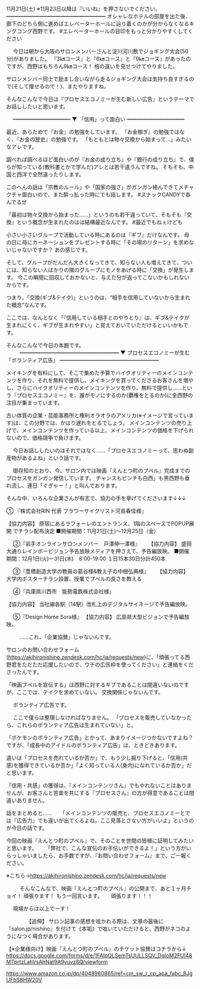 11月21日(土) ※11月23日以降は『いいね』を押さないでください。
━━━━━━━━━━━━━━━━━━━
オシャレなホテルの部屋を出た後、廊下のどちら側に進めばエレベーターホールに辿り着くのかが分からなくなるキングコング西野です。
#エレベーターホールの目印をもっと分かりやすくしてください

　
今日は朝から大阪のサロンメンバーさんと淀川河川敷でジョギング大会(50分)がありました。
『3㎞コース』と『6㎞コース』と『9㎞コース』があったのですが、西野はもちろん9㎞コース！
格の違いを見せつけてやりました。

サロンメンバー同士で励まし合いながら走るジョギング大会は気持ち良すぎるので(そして痩せるので！)、またやりますね。

そんなこんなで今日は『プロセスエコノミーが生む新しい広告』というテーマでお話ししたいと思います。

　
━━━━━━━━━━━
▼ 「信用」って面白い
━━━━━━━━━━━

最近、あらためて『お金』の勉強をしています。
『お金稼ぎ』の勉強ではなく、『お金の歴史』の勉強です。
「もともとは物々交換から始まって…」みたいなアレです。

調べれば調べるほど面白いのが『お金の成り立ち』や『銀行の成り立ち』で、僕らが知っている(教科書とかで学んだ)アレとは若干違うんですね。
そもそも、中国と西洋で全然違ったりします。

このへんの話は「宗教のルール」や「国家の強さ」がガンガン絡んできてメチャクチャ面白いので、また酔っ払った時にでも話します。
#スナックCANDYで呑んでるぜ

「最初は物々交換から始まった……」というのも若干違っていて、そもそも『交換』という概念が生まれたのはは結構最近なんです。
#最近でもねぇけども

小さい小さいグループで活動している時にあるのは『ギブ』だけなんです。
母の日に母にカーネーションをプレゼントする時に「その場のリターン」を求めないじゃないですか？
あの感じです。

そして、グループがだんだん大きくなってきて、知らない人も増えてきて、ついには、知らない人ばかりの隣のグループにモノをあげる時に「交換」が発生します。
今この瞬間に回収しておかないと、与えた分が返ってこないかもしれないからです。

つまり、「交換(ギブ&テイク)」というのは、“相手を信用していないから生まれた概念”なんです。

ここでは、なんとなく「『信用している相手とのやりとり』は、ギブ&テイクが生まれにくく、ギブが生まれやすい」と覚えておいていただけるといいかもです。

そんなこんなで今日の本題です。
　
　
━━━━━━━━━━━━━━━━━━━
▼ プロセスエコノミーが生む「ボランティア広告」
━━━━━━━━━━━━━━━━━━━

メイキングを有料にして、そこで集めた予算でハイクオリティーのメインコンテンツを作り、それを無料で提供し、メイキングを買ってくださるお客さんを増やし、さらにハイクオリティーのメインコンテンツを作り、無料で提供し……という『プロセスエコノミー』を、誰がモノにするのか(覇権をとるのか)に全西野の注目が集まっています。

古い体質の企業・芸能事務所と権利オラオラのアメリカ(※イメージで言っています)は、この分野では、かはり遅れをとるでしょう。
メインコンテンツの売り上げで、メインコンテンツを作っている以上、メインコンテンツの価格を下げられないので、価格競争で負けます。

　
今日お話ししたいのはそれではなく……「プロセスエコノミーって、思わぬ副産物があるよね」という話です。

　
御存知のとおり、今、サロン内では映画『えんとつ町のプペル』完成までのプロセスをガンガン発信しています。
チャンスもピンチも白西」も黒西野も垂れ流し、連日「ぐぎゃー！」と叫んでおります。

そんな中、いろんな企業さんが有志で、協力の手を挙げてくださいます↓↓↓
　

①
『株式会社RIN 代表 フラワーサイクリスト河島春佳様』

【協力内容】
原宿にあるラフォーレのエントランス、1階のスペースでPOPUP展開 でチラシ配布決定
■開催期間：11月21日(土)〜12月25日（金）

　
②『岩手オンラインサロンメンバー　戸澤伸一澤様』
　
【協力内容】
盛岡大通りレインボービジョン予告放映メディアを押さえて、予告編放映。
■開催期間：12月1日(火)ー31日(木)　8:00-19:00
１日15本30日分計450本

　
③『豊橋創造大学の教員の葛谷様&教え子の中根弘典様』
　
【協力内容】
大学内ポスターチラシ設置、授業でプペルの良さを教える

　
④『兵庫県川西市　能勢電鉄株式会社様』

【協力内容】
当社線各駅（14駅）改札上のデジタルサイネージで予告編放映。

　
⑤『Design Home Sora様』
【協力内容】
広島県大型ビジョンで予告編放映。

　
　
……これ、「企業協賛」じゃないんです。

サロンのお問い合わせフォーム(https://akihironishino.zendesk.com/hc/ja/requests/new)に、「頑張ってる西野君をただただ応援したいので、ウチの広告枠を使ってください」と連絡をくださったんです。

「映画プペルを宣伝する」は西野に対するギブであることは間違いないのですが、ここでは、テイクを求めていない。
交換関係じゃないんです。

　
ボランティア広告です。

　
ここで僕らは整理しなければなりません。
「プロセスを販売していなかったら、これらのボランティア広告は生まれていない」と。

「ポケモンのボランティア広告」とかって、あまりイメージつかないですよね？
ですが、「成長中のアイドルのボランティア広告」は、ときどきあります。

違いは「プロセスを売れているか否か」で、もう少し掘り下げると、「信用(共感)を獲得できているか否か」「よく知っている人(身内)になれているか否か」だと思います。

「信用・共感」の獲得は、『メインコンテンツさん』でもやれないことはありませんが、お客さんと苦楽を共にする『プロセスさん』の方が得意であることは間違いありません。

話をまとめると……
　
「メインコンテンツの販売と、プロセスエコノミーとでは『広告力』でも違いが出てくるよね。ここ見落とさない方がいいよ」というのが今日の話です。

今回の映画『えんとつ町のプペル』で、そのことを世間の皆様に証明してみたいと思います。
　
「弊社で、こんな宣伝のお手伝いができるよ！」という方がいらっしゃいましたら、お手数ですが、『お問い合わせフォーム』まで、ご一報ください。

※こちら→https://akihironishino.zendesk.com/hc/ja/requests/new

　
　
そんなこんなで、映画『えんとつ町のプペル』の公開まで、あと１ヶ月チョイ！
頑張ります！
もう一回言います。
　
頑張ります！！！

　
現場からは以上でーす！

　
　
　
【追伸】
サロン記事の感想を呟かれる際は、文章の最後に『salon.jp/nishino』を付けて《本垢》で呟いていただけると、西野がネコのようになつく場合があります。

【※企業様向け】映画『えんとつ町のプペル』のチケット協賛はコチラから↓
https://docs.google.com/forms/d/e/1FAIpQLSemTsUULLSQV_DqIoM2FUI48MTprtzLahVsAhNat9A9yuvz8Q/viewform

https://www.amazon.co.jp/dp/4048960865/ref=cm_sw_r_cp_apa_fabc_8JgUFbS8HW20V
